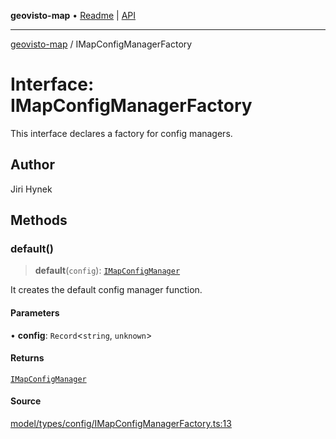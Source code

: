 **geovisto-map** • [Readme](../README.md) \| [API](../globals.md)

***

[geovisto-map](../README.md) / IMapConfigManagerFactory

# Interface: IMapConfigManagerFactory

This interface declares a factory for config managers.

## Author

Jiri Hynek

## Methods

### default()

> **default**(`config`): [`IMapConfigManager`](IMapConfigManager.md)

It creates the default config manager function.

#### Parameters

• **config**: `Record`\<`string`, `unknown`\>

#### Returns

[`IMapConfigManager`](IMapConfigManager.md)

#### Source

[model/types/config/IMapConfigManagerFactory.ts:13](https://github.com/geovisto/geovisto-map/blob/5ee2cb5d45c19062fc8fc6beefa2848c076518b6/src/model/types/config/IMapConfigManagerFactory.ts#L13)

